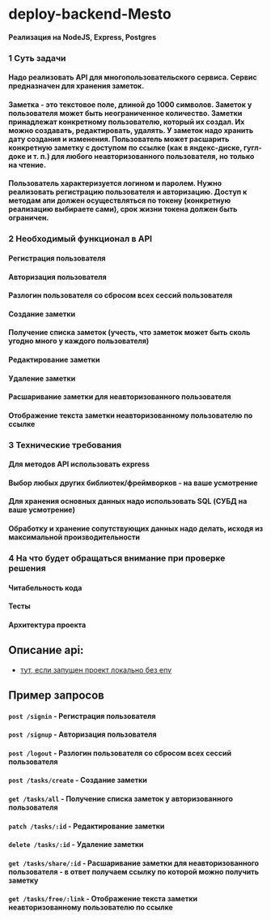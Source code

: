 # deploy-backend-Mesto
#### Реализация на NodeJS, Express, Postgres

### 1 Суть задачи
#### Надо реализовать API для многопользовательского сервиса. Сервис предназначен для хранения заметок. 
#### Заметка - это текстовое поле, длиной до 1000 символов. Заметок у пользователя может быть неограниченное количество. Заметки принадлежат конкретному пользователю, который их создал. Их можно создавать, редактировать, удалять. У заметок надо хранить дату создания и изменения. Пользователь может расшарить конкретную заметку с доступом по ссылке (как в яндекс-диске, гугл-доке и т. п.) для любого неавторизованного пользователя, но только на чтение.
#### Пользователь характеризуется логином и паролем. Нужно реализовать регистрацию пользователя и авторизацию. Доступ к методам апи должен осуществляться по токену (конкретную реализацию выбираете сами), срок жизни токена должен быть ограничен.

### 2 Необходимый функционал в API
#### Регистрация пользователя
#### Авторизация пользователя
#### Разлогин пользователя со сбросом всех сессий пользователя
#### Создание заметки
#### Получение списка заметок (учесть, что заметок может быть сколь угодно много у каждого пользователя)
#### Редактирование заметки
#### Удаление заметки
#### Расшаривание заметки для неавторизованного пользователя
#### Отображение текста заметки неавторизованному пользователю по ссылке

### 3 Технические требования
#### Для методов API использовать express
#### Выбор любых других библиотек/фреймворков - на ваше усмотрение
#### Для хранения основных данных надо использовать SQL (СУБД на ваше усмотрение)
#### Обработку и хранение сопутствующих данных надо делать, исходя из максимальной производительности

### 4 На что будет обращаться внимание при проверке решения
#### Читабельность кода
#### Тесты 
#### Архитектура проекта

## Описание api:

- [тут, если запущен проект локально без env](http://localhost:3000/)

## Пример запросов

#### `post /signin` - Регистрация пользователя
#### `post /signup` - Авторизация пользователя
#### `post /logout` - Разлогин пользователя со сбросом всех сессий пользователя
#### `post /tasks/create` - Создание заметки
#### `get /tasks/all` - Получение списка заметок у авторизованного пользователя
#### `patch /tasks/:id` - Редактирование заметки
#### `delete /tasks/:id` - Удаление заметки
#### `get /tasks/share/:id` - Расшаривание заметки для неавторизованного пользователя - в ответ получаем ссылку по которой можно получить заметку
#### `get /tasks/free/:link` - Отображение текста заметки неавторизованному пользователю по ссылке
